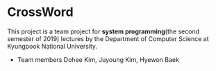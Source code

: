 # CrossWord

This project is a team project for **system programming**(the second semester of 2019) lectures by the Department of Computer Science at Kyungpook National University.

* Team members
Dohee Kim, Juyoung Kim, Hyewon Baek
